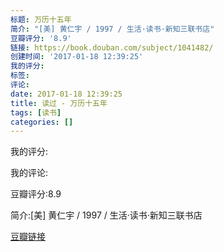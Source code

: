 ```yaml
---
标题: 万历十五年
简介: "[美] 黄仁宇 / 1997 / 生活·读书·新知三联书店"
豆瓣评分: '8.9'
链接: https://book.douban.com/subject/1041482/
创建时间: '2017-01-18 12:39:25'
我的评分:
标签:
评论:
date: 2017-01-18 12:39:25
title: 读过 - 万历十五年
tags: [读书]
categories: []
---
```


我的评分:

我的评论:

豆瓣评分:8.9

简介:[美] 黄仁宇 / 1997 / 生活·读书·新知三联书店

[豆瓣链接](https://book.douban.com/subject/1041482/)

